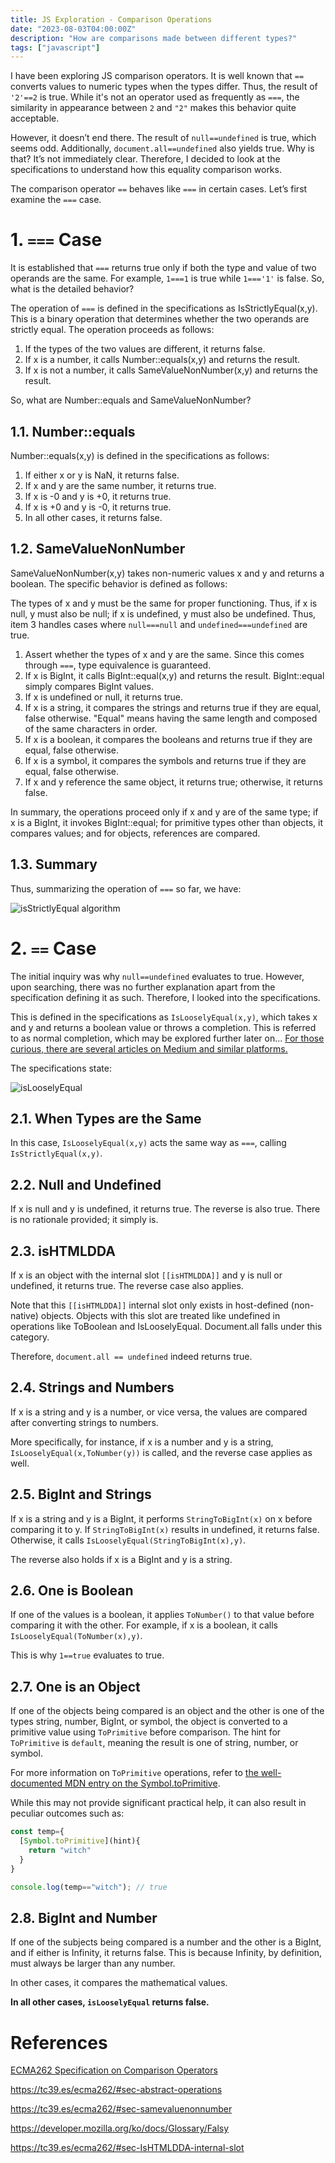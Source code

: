 ```yaml
---
title: JS Exploration - Comparison Operations
date: "2023-08-03T04:00:00Z"
description: "How are comparisons made between different types?"
tags: ["javascript"]
---
```


I have been exploring JS comparison operators. It is well known that `==` converts values to numeric types when the types differ. Thus, the result of `'2'==2` is true. While it's not an operator used as frequently as `===`, the similarity in appearance between `2` and `"2"` makes this behavior quite acceptable.

However, it doesn’t end there. The result of `null==undefined` is true, which seems odd. Additionally, `document.all==undefined` also yields true. Why is that? It’s not immediately clear. Therefore, I decided to look at the specifications to understand how this equality comparison works.

The comparison operator `==` behaves like `===` in certain cases. Let’s first examine the `===` case.

# 1. `===` Case

It is established that `===` returns true only if both the type and value of two operands are the same. For example, `1===1` is true while `1==='1'` is false. So, what is the detailed behavior?

The operation of `===` is defined in the specifications as IsStrictlyEqual(x,y). This is a binary operation that determines whether the two operands are strictly equal. The operation proceeds as follows:

1. If the types of the two values are different, it returns false.
2. If x is a number, it calls Number::equals(x,y) and returns the result.
3. If x is not a number, it calls SameValueNonNumber(x,y) and returns the result.

So, what are Number::equals and SameValueNonNumber?

## 1.1. Number::equals

Number::equals(x,y) is defined in the specifications as follows:

1. If either x or y is NaN, it returns false.
2. If x and y are the same number, it returns true.
3. If x is -0 and y is +0, it returns true.
4. If x is +0 and y is -0, it returns true.
5. In all other cases, it returns false.

## 1.2. SameValueNonNumber

SameValueNonNumber(x,y) takes non-numeric values x and y and returns a boolean. The specific behavior is defined as follows:

The types of x and y must be the same for proper functioning. Thus, if x is null, y must also be null; if x is undefined, y must also be undefined. Thus, item 3 handles cases where `null===null` and `undefined===undefined` are true.

1. Assert whether the types of x and y are the same. Since this comes through `===`, type equivalence is guaranteed.
2. If x is BigInt, it calls BigInt::equal(x,y) and returns the result. BigInt::equal simply compares BigInt values.
3. If x is undefined or null, it returns true.  
4. If x is a string, it compares the strings and returns true if they are equal, false otherwise. "Equal" means having the same length and composed of the same characters in order.
5. If x is a boolean, it compares the booleans and returns true if they are equal, false otherwise.
6. If x is a symbol, it compares the symbols and returns true if they are equal, false otherwise.
7. If x and y reference the same object, it returns true; otherwise, it returns false.

In summary, the operations proceed only if x and y are of the same type; if x is a BigInt, it invokes BigInt::equal; for primitive types other than objects, it compares values; and for objects, references are compared.

## 1.3. Summary

Thus, summarizing the operation of `===` so far, we have:

![isStrictlyEqual algorithm](./isStrictlyEqual-map.png)

# 2. `==` Case

The initial inquiry was why `null==undefined` evaluates to true. However, upon searching, there was no further explanation apart from the specification defining it as such. Therefore, I looked into the specifications.

This is defined in the specifications as `IsLooselyEqual(x,y)`, which takes x and y and returns a boolean value or throws a completion. This is referred to as normal completion, which may be explored further later on… [For those curious, there are several articles on Medium and similar platforms.](https://medium.com/geekculture/understanding-javascript-what-is-the-completion-record-2334a58c35c)

The specifications state:

![isLooselyEqual](./isLooselyEqual-ecma.png)

## 2.1. When Types are the Same

In this case, `IsLooselyEqual(x,y)` acts the same way as `===`, calling `IsStrictlyEqual(x,y)`.

## 2.2. Null and Undefined

If x is null and y is undefined, it returns true. The reverse is also true. There is no rationale provided; it simply is.

## 2.3. isHTMLDDA

If x is an object with the internal slot `[[isHTMLDDA]]` and y is null or undefined, it returns true. The reverse case also applies.

Note that this `[[isHTMLDDA]]` internal slot only exists in host-defined (non-native) objects. Objects with this slot are treated like undefined in operations like ToBoolean and IsLooselyEqual. Document.all falls under this category.

Therefore, `document.all == undefined` indeed returns true.

## 2.4. Strings and Numbers

If x is a string and y is a number, or vice versa, the values are compared after converting strings to numbers. 

More specifically, for instance, if x is a number and y is a string, `IsLooselyEqual(x,ToNumber(y))` is called, and the reverse case applies as well.

## 2.5. BigInt and Strings

If x is a string and y is a BigInt, it performs `StringToBigInt(x)` on x before comparing it to y. If `StringToBigInt(x)` results in undefined, it returns false. Otherwise, it calls `IsLooselyEqual(StringToBigInt(x),y)`.

The reverse also holds if x is a BigInt and y is a string.

## 2.6. One is Boolean

If one of the values is a boolean, it applies `ToNumber()` to that value before comparing it with the other. For example, if x is a boolean, it calls `IsLooselyEqual(ToNumber(x),y)`.

This is why `1==true` evaluates to true.

## 2.7. One is an Object

If one of the objects being compared is an object and the other is one of the types string, number, BigInt, or symbol, the object is converted to a primitive value using `ToPrimitive` before comparison. The hint for `ToPrimitive` is `default`, meaning the result is one of string, number, or symbol.

For more information on `ToPrimitive` operations, refer to [the well-documented MDN entry on the Symbol.toPrimitive](https://developer.mozilla.org/ko/docs/Web/JavaScript/Reference/Global_Objects/Symbol/toPrimitive).

While this may not provide significant practical help, it can also result in peculiar outcomes such as:

```js
const temp={
  [Symbol.toPrimitive](hint){
    return "witch"
  }
}

console.log(temp=="witch"); // true
```

## 2.8. BigInt and Number

If one of the subjects being compared is a number and the other is a BigInt, and if either is Infinity, it returns false. This is because Infinity, by definition, must always be larger than any number.

In other cases, it compares the mathematical values.

**In all other cases, `isLooselyEqual` returns false.**

# References

[ECMA262 Specification on Comparison Operators](https://262.ecma-international.org/5.1/#sec-11.8.5)

https://tc39.es/ecma262/#sec-abstract-operations

https://tc39.es/ecma262/#sec-samevaluenonnumber

https://developer.mozilla.org/ko/docs/Glossary/Falsy

https://tc39.es/ecma262/#sec-IsHTMLDDA-internal-slot